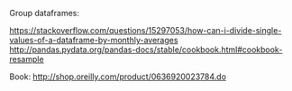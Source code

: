 Group dataframes:

https://stackoverflow.com/questions/15297053/how-can-i-divide-single-values-of-a-dataframe-by-monthly-averages
http://pandas.pydata.org/pandas-docs/stable/cookbook.html#cookbook-resample

Book:
http://shop.oreilly.com/product/0636920023784.do
